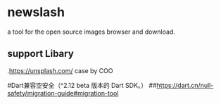 # newslash

a tool for the  open source images browser and download.

## support Libary
.https://unsplash.com/ case by COO


#Dart兼容空安全（^2.12 beta 版本的 Dart SDK。）
##https://dart.cn/null-safety/migration-guide#migration-tool